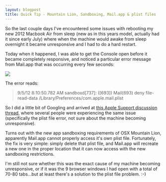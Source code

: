 ```yaml
---
layout: blogpost
title: Quick Tip - Mountain Lion, Sandboxing, Mail.app & plist files
---
```


<p>So the last couple days I've encountered some issues with rebooting my new 2012 Macbook Air from sleep (new as in this years model, actually had it since early July) where when the machine would awake from sleep overnight it became unresponsive and I had to do a hard restart.</p>

<p>Today when it happened, I was able to get the Console open before it became completely responsive, and noticed a particular error message from Mail.app that was occurring every few seconds:</p>

<img src="http://media.tumblr.com/tumblr_m9vpray3Sd1qh12k4.png" />

<p>The error reads:</p>

<blockquote>
<p>9/5/12 8:10:50.782 AM sandboxd[737]: ([693]) Mail(693) deny file-read-data /Library/Preferences/com.apple.mail.plist</p>
</blockquote>

So I did a little bit of Googling and arrived at <a href="https://discussions.apple.com/thread/4178698">this Apple Support discussion thread</a>, where several people were experiencing the same issue (specifically the plist file error, not sure about the machine becoming unresponsive).</p>

<p>Turns out with the new app sandboxing requirements of OSX Mountain Lion, apparently Mail.app cannot properly access it's own plist file. Fortunately, the fix is very simple: simply delete that plist file, and Mail.app will recreate a new one in the proper location that it can now access with the new sandboxing restrictions.</p>

<p>I'm still not sure whether this was the exact cause of my machine becoming unresponsive, or if it was the 9 browser windows I had open with a total of 70-80 tabs...but at least there's a solution to the plist file problem. :-)</p>